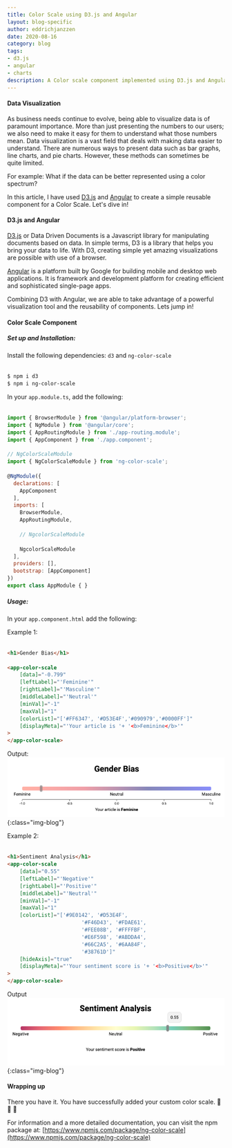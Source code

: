 ```yaml
---
title: Color Scale using D3.js and Angular
layout: blog-specific
author: eddrichjanzzen
date: 2020-08-16
category: blog
tags: 
- d3.js
- angular
- charts
description: A Color scale component implemented using D3.js and Angular. This is complete with example code and usage steps. 
---
```


#### Data Visualization

As business needs continue to evolve, being able to visualize data is of paramount importance. More than just presenting the numbers to our users; we also need to make it easy for them to understand what those numbers mean. Data visualization is a vast field that deals with making data easier to understand. There are numerous ways to present data such as bar graphs, line charts, and pie charts. However, these methods can sometimes be quite limited. 

For example: What if the data can be better represented using a color spectrum? 

In this article, I have used [D3.js](https://d3js.org/) and [Angular](https://angular.io/) to create a simple reusable component for a Color Scale. Let's dive in! 

#### D3.js and Angular

[D3.js](https://d3js.org/) or Data Driven Documents is a Javascript library for manipulating documents based on data. In simple terms, D3 is a library that helps you bring your data to life. With D3, creating simple yet amazing visualizations are possible with use of a browser. 

[Angular](https://angular.io/) is a platform built by Google for building mobile and desktop web applications. It is framework and development platform for creating efficient and sophisticated single-page apps.

Combining D3 with Angular, we are able to take advantage of a powerful visualization tool and the reusability of components. Lets jump in! 

#### Color Scale Component
 
##### Set up and Installation:
Install the following dependencies: `d3` and `ng-color-scale`

```bash

$ npm i d3
$ npm i ng-color-scale

```

In your `app.module.ts`, add the following:

```js

import { BrowserModule } from '@angular/platform-browser';
import { NgModule } from '@angular/core';
import { AppRoutingModule } from './app-routing.module';
import { AppComponent } from './app.component';

// NgColorScaleModule
import { NgColorScaleModule } from 'ng-color-scale';

@NgModule({
  declarations: [
    AppComponent
  ],
  imports: [
    BrowserModule,
    AppRoutingModule,

    // NgcolorScaleModule

    NgcolorScaleModule
  ],
  providers: [],
  bootstrap: [AppComponent]
})
export class AppModule { }

```


##### Usage: 
In your `app.component.html` add the following:

Example 1:
```html

<h1>Gender Bias</h1>

<app-color-scale
	[data]="-0.799"
	[leftLabel]="'Feminine'"
	[rightLabel]="'Masculine'"
	[middleLabel]="'Neutral'"
	[minVal]="-1"
	[maxVal]="1"
	[colorList]="['#FF6347', '#D53E4F','#090979','#0000FF']"
	[displayMeta]="'Your article is '+ '<b>Feminine</b>'"
>
</app-color-scale>  

```

Output:
![Gender](/assets/images/gender-bias.png){:class="img-blog"}

Example 2:
```html

<h1>Sentiment Analysis</h1>
<app-color-scale
	[data]="0.55"
	[leftLabel]="'Negative'"
	[rightLabel]="'Positive'"
	[middleLabel]="'Neutral'"
	[minVal]="-1"
	[maxVal]="1"
	[colorList]="['#9E0142', '#D53E4F',
	                    '#F46D43', '#FDAE61',
	                    '#FEE08B', '#FFFFBF',
	                    '#E6F598', '#ABDDA4', 
	                    '#66C2A5', '#6AA84F',
	                    '#38761D']"
	[hideAxis]="true"
	[displayMeta]="'Your sentiment score is '+ '<b>Positive</b>'"
>
</app-color-scale>

```

Output
![Sentiment](/assets/images/sentiment-analysis.png){:class="img-blog"}


#### Wrapping up

There you have it. You have successfully added your custom color scale. :clap: :clap: :clap: 

For information and a more detailed documentation, you can visit the npm package at: [https://www.npmjs.com/package/ng-color-scale](https://www.npmjs.com/package/ng-color-scale)















